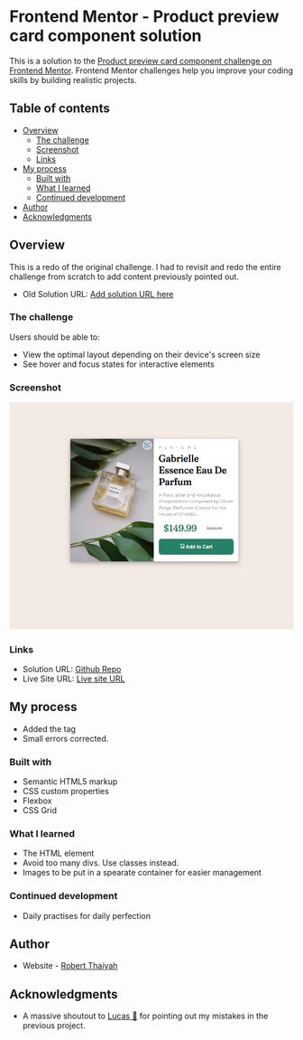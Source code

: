 # Frontend Mentor - Product preview card component solution

This is a solution to the [Product preview card component challenge on Frontend Mentor](https://www.frontendmentor.io/challenges/product-preview-card-component-GO7UmttRfa). Frontend Mentor challenges help you improve your coding skills by building realistic projects. 

## Table of contents

- [Overview](#overview)
  - [The challenge](#the-challenge)
  - [Screenshot](#screenshot)
  - [Links](#links)
- [My process](#my-process)
  - [Built with](#built-with)
  - [What I learned](#what-i-learned)
  - [Continued development](#continued-development)
- [Author](#author)
- [Acknowledgments](#acknowledgments)



## Overview
This is a redo of the original challenge. I had to revisit and redo the entire challenge from scratch to add content previously pointed out. 

- Old Solution URL: [Add solution URL here](https://github.com/Robert-Thaiyah/product-preview-card)

### The challenge

Users should be able to:

- View the optimal layout depending on their device's screen size
- See hover and focus states for interactive elements

### Screenshot

![](./images/screenshot.png)


### Links

- Solution URL: [Github Repo](https://github.com/Robert-Thaiyah/product-card-preview)
- Live Site URL: [Live site URL](https://robert-thaiyah.github.io/product-card-preview/)

## My process

- Added the <picture> tag
- Small errors corrected.

### Built with

- Semantic HTML5 markup
- CSS custom properties
- Flexbox
- CSS Grid

### What I learned

- The <picture> HTML element
- Avoid too many divs. Use classes instead.
- Images to be put in a spearate container for easier management

### Continued development

- Daily practises for daily perfection

## Author

- Website - [Robert Thaiyah](https://github.com/Robert-Thaiyah)

## Acknowledgments

- A massive shoutout to [Lucas 👾](https://www.frontendmentor.io/profile/correlucas) for pointing out my mistakes in the previous project.
